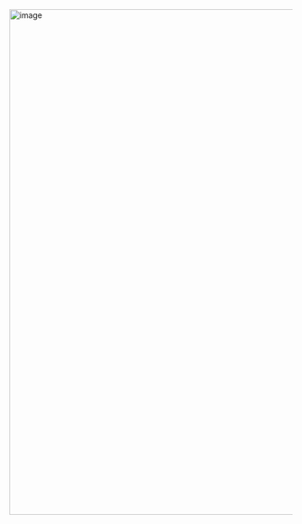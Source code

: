 <img width="1440" height="900" alt="image" src="https://github.com/user-attachments/assets/e0b012e3-9a1f-4ec6-bc8b-a6ffeba39cd1" />
